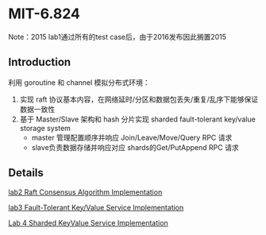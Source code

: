 # MIT-6.824

Note：2015 lab1通过所有的test case后，由于2016发布因此搁置2015

Introduction
---

利用 goroutine 和 channel 模拟分布式环境：

1. 实现 raft 协议基本内容，在网络延时/分区和数据包丢失/重复/乱序下能够保证数据一致性
2. 基于 Master/Slave 架构和 hash 分片实现 sharded fault-tolerant key/value storage system
	- master 管理配置顺序并响应 Join/Leave/Move/Query RPC 请求
	- slave负责数据存储并响应对应 shards的Get/PutAppend RPC 请求

Details
---

[lab2 Raft Consensus Algorithm Implementation](http://wiesen.github.io/post/MIT-6.824-lab2-Raft-Consensus-Algorithm-Implementation/)

[lab3 Fault-Tolerant Key/Value Service Implementation](http://wiesen.github.io/post/MIT-6.824-lab3-Fault-Tolerant-KVService-Implementation/)

[Lab 4 Sharded KeyValue Service Implementation](http://wiesen.github.io/post/MIT-6.824-Lab4-Sharded-KeyValue-Service/)


